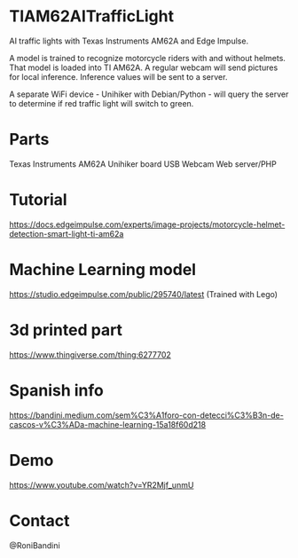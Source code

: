 # TIAM62AITrafficLight

AI traffic lights with Texas Instruments AM62A and Edge Impulse.

A model is trained to recognize motorcycle riders with and without helmets. That model is loaded into TI AM62A. A regular webcam will send pictures for local inference. Inference values will be sent to a server.

A separate WiFi device - Unihiker with Debian/Python - will query the server to determine if red traffic light will switch to green.

# Parts

Texas Instruments AM62A 
Unihiker board
USB Webcam
Web server/PHP

# Tutorial

https://docs.edgeimpulse.com/experts/image-projects/motorcycle-helmet-detection-smart-light-ti-am62a

# Machine Learning model

https://studio.edgeimpulse.com/public/295740/latest (Trained with Lego)

# 3d printed part

https://www.thingiverse.com/thing:6277702

# Spanish info

https://bandini.medium.com/sem%C3%A1foro-con-detecci%C3%B3n-de-cascos-v%C3%ADa-machine-learning-15a18f60d218

# Demo

https://www.youtube.com/watch?v=YR2Mjf_unmU

# Contact

@RoniBandini


